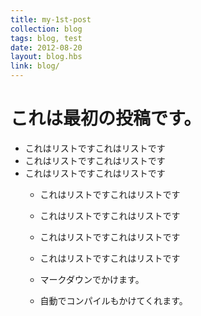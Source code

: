 ```yaml
---
title: my-1st-post
collection: blog
tags: blog, test
date: 2012-08-20
layout: blog.hbs
link: blog/
---
```


# これは最初の投稿です。

* これはリストですこれはリストです
* これはリストですこれはリストです
* これはリストですこれはリストです
    * これはリストですこれはリストです
    * これはリストですこれはリストです
    * これはリストですこれはリストです
    * これはリストですこれはリストです

    * マークダウンでかけます。
    * 自動でコンパイルもかけてくれます。
